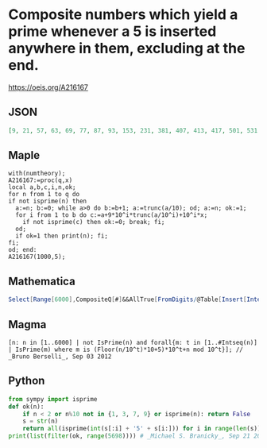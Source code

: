 # Composite numbers which yield a prime whenever a 5 is inserted anywhere in them, excluding at the end\.
https://oeis.org/A216167
## JSON
```JSON
[9, 21, 57, 63, 69, 77, 87, 93, 153, 231, 381, 407, 413, 417, 501, 531, 581, 651, 669, 741, 749, 783, 791, 987, 1241, 1551, 1797, 1971, 2189, 2981, 3381, 3419, 3591, 3951, 4083, 4503, 4833, 4949, 4959, 5049, 5117, 5201, 5229, 5243, 5529, 5547, 5603, 5691, 5697]
```
## Maple
```Maple
with(numtheory);
A216167:=proc(q,x)
local a,b,c,i,n,ok;
for n from 1 to q do
if not isprime(n) then
  a:=n; b:=0; while a>0 do b:=b+1; a:=trunc(a/10); od; a:=n; ok:=1;
  for i from 1 to b do c:=a+9*10^i*trunc(a/10^i)+10^i*x;
    if not isprime(c) then ok:=0; break; fi;
  od;
  if ok=1 then print(n); fi;
fi;
od; end:
A216167(1000,5);
```
## Mathematica
```Mathematica
Select[Range[6000],CompositeQ[#]&&AllTrue[FromDigits/@Table[Insert[IntegerDigits[#],5,p],{p,IntegerLength[#]}],PrimeQ]&] (* _Harvey P. Dale_, Oct 02 2022 *)
```
## Magma
```Magma
[n: n in [1..6000] | not IsPrime(n) and forall{m: t in [1..#Intseq(n)] | IsPrime(m) where m is (Floor(n/10^t)*10+5)*10^t+n mod 10^t}]; // _Bruno Berselli_, Sep 03 2012
```
## Python
```Python
from sympy import isprime
def ok(n):
    if n < 2 or n%10 not in {1, 3, 7, 9} or isprime(n): return False
    s = str(n)
    return all(isprime(int(s[:i] + '5' + s[i:])) for i in range(len(s)))
print(list(filter(ok, range(5698)))) # _Michael S. Branicky_, Sep 21 2021
```
